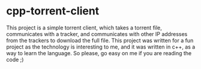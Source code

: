 # cpp-torrent-client

This project is a simple torrent client, which takes a torrent file, communicates with a tracker, and communicates with other IP addresses from the trackers to download the full file. This project was written for a fun project as the technology is interesting to me, and it was written in c++, as a way to learn the language. So please, go easy on me if you are reading the code ;)